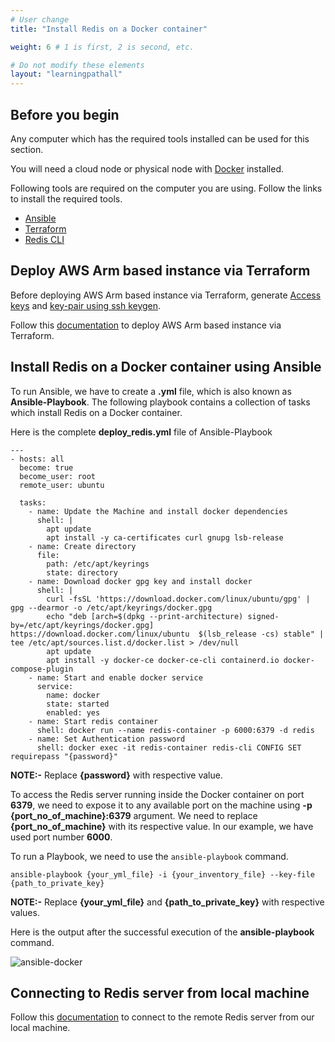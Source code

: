 ```yaml
---
# User change
title: "Install Redis on a Docker container"

weight: 6 # 1 is first, 2 is second, etc.

# Do not modify these elements
layout: "learningpathall"
---
```


## Before you begin

Any computer which has the required tools installed can be used for this section. 

You will need a cloud node or physical node with [Docker](/install-tools/docker/docker-engine) installed.

Following tools are required on the computer you are using. Follow the links to install the required tools.
* [Ansible](https://www.cyberciti.biz/faq/how-to-install-and-configure-latest-version-of-ansible-on-ubuntu-linux/)
* [Terraform](/install-tools/terraform)
* [Redis CLI](https://redis.io/docs/getting-started/installation/install-redis-on-linux/)

## Deploy AWS Arm based instance via Terraform

Before deploying AWS Arm based instance via Terraform, generate [Access keys](/learning-paths/server-and-cloud/aws/terraform#generate-access-keys-access-key-id-and-secret-access-key) and [key-pair using ssh keygen](/learning-paths/server-and-cloud/aws/terraform#generate-key-pairpublic-key-private-key-using-ssh-keygen).

Follow this [documentation](/learning-paths/server-and-cloud/redis/aws_deployment#deploy-aws-arm-based-instance-via-terraform) to deploy AWS Arm based instance via Terraform.


## Install Redis on a Docker container using Ansible
To run Ansible, we have to create a **.yml** file, which is also known as **Ansible-Playbook**. The following playbook contains a collection of tasks which install Redis on a Docker container.

Here is the complete **deploy_redis.yml** file of Ansible-Playbook
```console
---
- hosts: all
  become: true
  become_user: root
  remote_user: ubuntu

  tasks:
    - name: Update the Machine and install docker dependencies
      shell: |
        apt update
        apt install -y ca-certificates curl gnupg lsb-release
    - name: Create directory
      file:
        path: /etc/apt/keyrings
        state: directory
    - name: Download docker gpg key and install docker
      shell: |
        curl -fsSL 'https://download.docker.com/linux/ubuntu/gpg' | gpg --dearmor -o /etc/apt/keyrings/docker.gpg
        echo "deb [arch=$(dpkg --print-architecture) signed-by=/etc/apt/keyrings/docker.gpg] https://download.docker.com/linux/ubuntu  $(lsb_release -cs) stable" | tee /etc/apt/sources.list.d/docker.list > /dev/null
        apt update
        apt install -y docker-ce docker-ce-cli containerd.io docker-compose-plugin
    - name: Start and enable docker service
      service:
        name: docker
        state: started
        enabled: yes
    - name: Start redis container
      shell: docker run --name redis-container -p 6000:6379 -d redis
    - name: Set Authentication password
      shell: docker exec -it redis-container redis-cli CONFIG SET requirepass "{password}"
```
**NOTE:-** Replace **{password}** with respective value.

To access the Redis server running inside the Docker container on port **6379**, we need to expose it to any available port on the machine using **-p {port_no_of_machine}:6379** argument. We need to replace **{port_no_of_machine}** with its respective value. In our example, we have used port number **6000**.


To run a Playbook, we need to use the `ansible-playbook` command.
```console
ansible-playbook {your_yml_file} -i {your_inventory_file} --key-file {path_to_private_key}
```
**NOTE:-** Replace **{your_yml_file}** and **{path_to_private_key}** with respective values.

Here is the output after the successful execution of the **ansible-playbook** command.

![ansible-docker](https://user-images.githubusercontent.com/71631645/223415781-fe323bd0-a597-4b7f-87b4-8063cb02613e.jpg)

## Connecting to Redis server from local machine

Follow this [documentation](/learning-paths/server-and-cloud/redis/aws_deployment#connecting-to-redis-server-from-local-machine) to connect to the remote Redis server from our local machine.
